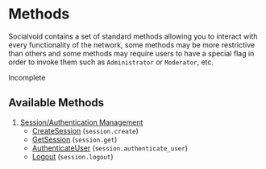 # Methods

Socialvoid contains a set of standard methods allowing you to interact
with every functionality of the network, some methods may be more 
restrictive than others and some methods may require users to have
a special flag in order to invoke them such as `Administrator` or 
`Moderator`, etc. 

Incomplete

## Available Methods

1. [Session/Authentication Management](session/README.md)
   * [CreateSession](session/CreateSession.md) (`session.create`)
   * [GetSession](session/GetSession.md) (`session.get`)
   * [AuthenticateUser](session/AuthenticateUser.md) (`session.authenticate_user`)
   * [Logout](session/Logout.md) (`session.logout`)